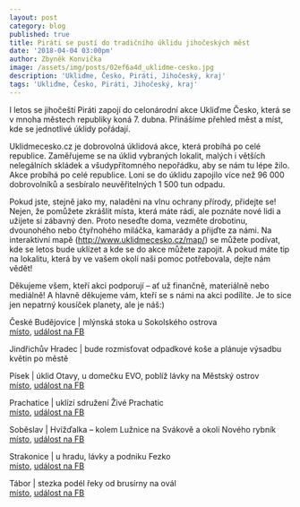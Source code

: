 ```yaml
---
layout: post
category: blog
published: true
title: Piráti se pustí do tradičního úklidu jihočeských měst
date: '2018-04-04 03:00pm'
author: Zbyněk Konvička
image: /assets/img/posts/02ef6a4d_uklidme-cesko.jpg
description: 'Ukliďme, Česko, Piráti, Jihočeský, kraj'
tags: 'Ukliďme, Česko, Piráti, Jihočeský, kraj'
---
```

I letos se jihočeští Piráti zapojí do celonárodní akce Ukliďme Česko, která se v mnoha městech republiky koná 7. dubna. Přinášíme přehled měst a míst, kde se jednotlivé úklidy pořádají.

Uklidmecesko.cz je dobrovolná úklidová akce, která probíhá po celé republice. Zaměřujeme se na úklid vybraných lokalit, malých i větších nelegálních skládek a všudypřítomného nepořádku, aby se nám tu lépe žilo. Akce probíhá po celé republice. Loni se do úklidu zapojilo více než 96 000 dobrovolníků a sesbíralo neuvěřitelných 1 500 tun odpadu. 

Pokud jste, stejně jako my, naladěni na vlnu ochrany přírody, přidejte se! Nejen, že pomůžete zkrášlit místa, která máte rádi, ale poznáte nové lidi a užijete si zábavný den. Proto neseďte doma, vezměte drobotinu, dvounohého nebo čtyřnohého miláčka, kamarády a přijďte za námi. Na interaktivní mapě (<http://www.uklidmecesko.cz/map/>) se můžete podívat, kde se letos bude uklízet a kde se do akce můžete zapojit. A pokud máte tip na lokalitu, která by ve vašem okolí naši pomoc potřebovala, dejte nám vědět!

Děkujeme všem, kteří akci podporují – ať už finančně, materiálně nebo mediálně! A hlavně děkujeme vám, kteří se s námi na akci podílíte. Je to sice jen nepatrný kousíček planety, ale je náš:)

České Budějovice | mlýnská stoka u Sokolského ostrova\
[místo](http://www.uklidmecesko.cz/event/17732), [událost na FB](https://www.facebook.com/events/177238442999069)

Jindřichův Hradec | bude rozmisťovat odpadkové koše a plánuje výsadbu květin po městě

Písek | úklid Otavy, u domečku EVO, poblíž lávky na Městský ostrov\
[místo](http://www.uklidmecesko.cz/event/17619), [událost na FB](https://www.facebook.com/events/2502908239935221)

Prachatice | uklízí sdružení Živé Prachatic\
[místo](http://www.uklidmecesko.cz/event/16947), [událost na FB](https://www.facebook.com/events/1864149046993775)

Soběslav | Hvížďalka – kolem Lužnice na Svákově a okolí Nového rybník\
[místo](http://www.uklidmecesko.cz/event/15997), [událost na FB](https://www.facebook.com/events/158418708201601)

Strakonice | u hradu, lávky a podniku Fezko\
[místo](http://www.uklidmecesko.cz/event/18378), [událost na FB](https://www.facebook.com/events/2058070067800610)

Tábor | stezka podél řeky od brusírny na ovál\
[místo](http://www.uklidmecesko.cz/event/18428), [událost na FB](https://www.facebook.com/events/2023981274541650/)

[
](http://www.uklidmecesko.cz/event/18428)
